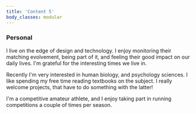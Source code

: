 ```yaml
---
title: 'Content 5'
body_classes: modular
---
```


### Personal
I live on the edge of design and technology. I enjoy monitoring their matching evolvement, being part of it, and feeling their good impact on our daily lives. I'm grateful for the interesting times we live in.

Recently I'm very interested in human biology, and psychology sciences. I like spending my free time reading textbooks on the subject. I really welcome projects, that have to do something with the latter!

I'm a competitive amateur athlete, and I enjoy taking part in running competitions a couple of times per season.
